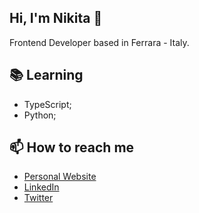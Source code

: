## Hi, I'm Nikita 👋

Frontend Developer based in Ferrara - Italy.

## 📚 Learning
  - TypeScript;
  - Python;

## 📫 How to reach me
  - [Personal Website](https://nikitazanella.it)
  - [LinkedIn](https://www.linkedin.com/in/nikita-zanella-b47576156/)
  - [Twitter](https://twitter.com/ZanellaNikita)


  
